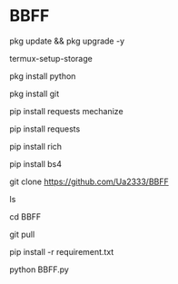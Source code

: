 # BBFF
pkg update && pkg upgrade -y

termux-setup-storage

pkg install python

pkg install git

pip install requests mechanize





pip install requests

pip install rich

pip install bs4



git clone https://github.com/Ua2333/BBFF

ls

cd BBFF

git pull

pip install -r requirement.txt

python BBFF.py
